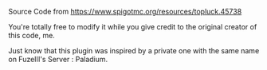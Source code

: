 Source Code from https://www.spigotmc.org/resources/topluck.45738

You're totally free to modify it while you give credit to the original creator of this code, me.

Just know that this plugin was inspired by a private one with the same name on FuzeIII's Server : Paladium.
